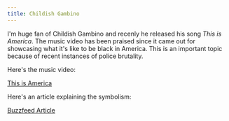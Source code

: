 ```yaml
---
title: Childish Gambino
---
```


I'm huge fan of Childish Gambino and recenly he released his song *This is America*. 
The music video has been praised since it came out for showcasing what it's like to be black in America.
This is an important topic because of recent instances of police brutality. 

Here's the music video:

[This is America](https://www.youtube.com/watch?v=VYOjWnS4cMY)

Here's an article explaining the symbolism:

[Buzzfeed Article](https://www.buzzfeed.com/kevinsmith/childish-gambino-hidden-meaning-this-is-america?utm_term=.uaENgPWMZ#.ptM1MKxN6)
